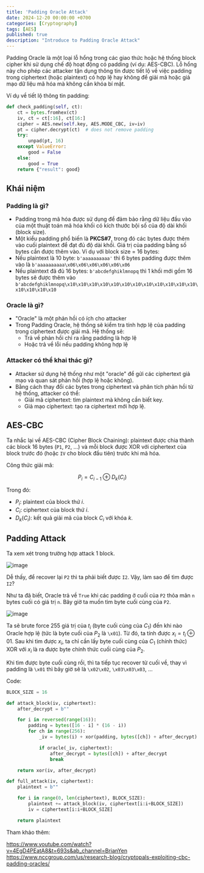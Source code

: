 ```yaml
---
title: 'Padding Oracle Attack'
date: 2024-12-20 00:00:00 +0700
categories: [Cryptography]
tags: [AES]
published: true
description: "Introduce to Padding Oracle Attack"
---
```


Padding Oracle là một loại lỗ hổng trong các giao thức hoặc hệ thống block cipher khi sử dụng chế độ hoạt động có padding (ví dụ: AES-CBC). Lỗ hổng này cho phép các attacker tận dụng thông tin được tiết lộ về việc padding trong ciphertext (hoặc plaintext) có hợp lệ hay không để giải mã hoặc giả mạo dữ liệu mã hóa mà không cần khóa bí mật.

Ví dụ về tiết lộ thông tin padding:
```python
def check_padding(self, ct):
    ct = bytes.fromhex(ct)
    iv, ct = ct[:16], ct[16:]
    cipher = AES.new(self.key, AES.MODE_CBC, iv=iv)
    pt = cipher.decrypt(ct)  # does not remove padding
    try:
        unpad(pt, 16)
    except ValueError:
        good = False
    else:
        good = True
    return {"result": good}
```

## Khái niệm
### Padding là gì?
- Padding trong mã hóa được sử dụng để đảm bảo rằng dữ liệu đầu vào của một thuật toán mã hóa khối có kích thước bội số của độ dài khối (block size).
- Một kiểu padding phổ biến là **PKCS#7**, trong đó các bytes được thêm vào cuối plaintext để đạt đủ độ dài khối. Giá trị của padding bằng số bytes cần được thêm vào.
Ví dụ với block size = 16 bytes:
- Nếu plaintext là 10 byte: `b'aaaaaaaaaa'` thì 6 bytes padding được thêm vào là `b'aaaaaaaaaa\x06\x06\x06\x06\x06\x06`
- Nếu plaintext đã đủ 16 bytes: `b'abcdefghiklmnopq` thì 1 khối mới gồm 16 bytes sẽ được thêm vào `b'abcdefghiklmnopq\x10\x10\x10\x10\x10\x10\x10\x10\x10\x10\x10\x10\x10\x10\x10\x10`

### Oracle là gì?
- "Oracle" là một phản hồi có ích cho attacker
- Trong Padding Oracle, hệ thống sẽ kiểm tra tính hợp lệ của padding trong ciphertext được giải mã. Hệ thống sẽ:
    - Trả về phản hồi chỉ ra rằng padding là hợp lệ
    - Hoặc trả về lỗi nếu padding không hợp lệ

### Attacker có thể khai thác gì?
- Attacker sử dụng hệ thống như một "oracle" để gửi các ciphertext giả mạo và quan sát phản hồi (hợp lệ hoặc không).
- Bằng cách thay đổi các bytes trong ciphertext và phân tích phản hồi từ hệ thống, attacker có thể:
    - Giải mã ciphertext: tìm plaintext mà không cần biết key.
    - Giả mạo ciphertext: tạo ra ciphertext mới hợp lệ.

## AES-CBC

Ta nhắc lại về AES-CBC (Cipher Block Chaining): plaintext được chia thành các block 16 bytes (`P1`, `P2`, ...) và mỗi block được XOR với ciphertext của block trước đó (hoặc `IV` cho block đầu tiên) trước khi mã hóa.

Công thức giải mã:

$$
P_i = C_{i-1} \oplus D_k(C_i)
$$

Trong đó:
- $P_i$: plaintext của block thứ $i$.
- $C_i$: ciphertext của block thứ $i$.
- $D_k(C_i)$: kết quả giải mã của block $C_i$ với khóa $k$.

## Padding Attack
Ta xem xét trong trường hợp attack 1 block.

![image](https://hackmd.io/_uploads/ByxFXQHOyl.png)

Dễ thấy, để recover lại `P2` thì ta phải biết được `I2`.
Vậy, làm sao để tìm được `I2`?

Như ta đã biết, Oracle trả về `True` khi các padding ở cuối của `P2` thỏa mãn `n` bytes cuối có giá trị `n`. Bây giờ ta muốn tìm byte cuối cùng của `P2`.

![image](https://hackmd.io/_uploads/ByplIXS_Jx.png)

Ta sẽ brute force 255 giá trị của $t_i$ (byte cuối cùng của $C_1$) đến khi nào Oracle hợp lệ (tức là byte cuối của $P_2$ là `\x01`). Từ đó, ta tính được $x_i = t_i \oplus 01$. Sau khi tìm được $x_i$, ta chỉ cần lấy byte cuối cùng của $C_1$ (chính thức) XOR với $x_i$ là ra được byte chính thức cuối cùng của $P_2$.

Khi tìm được byte cuối cùng rồi, thì ta tiếp tục recover từ cuối về, thay vì padding là `\x01` thì bây giờ sẽ là `\x02\x02`, `\x03\x03\x03`, ...

Code:
```python
BLOCK_SIZE = 16

def attack_block(iv, ciphertext):
    after_decrypt = b""

    for i in reversed(range(16)):
        padding = bytes([16 - i] * (16 - i))
        for ch in range(256):
            _iv = bytes(i) + xor(padding, bytes([ch]) + after_decrypt)

            if oracle(_iv, ciphertext):
                after_decrypt = bytes([ch]) + after_decrypt
                break

    return xor(iv, after_decrypt)

def full_attack(iv, ciphertext):
    plaintext = b""

    for i in range(0, len(ciphertext), BLOCK_SIZE):
        plaintext += attack_block(iv, ciphertext[i:i+BLOCK_SIZE])
        iv = ciphertext[i:i+BLOCK_SIZE]

    return plaintext
```


Tham khảo thêm:

https://www.youtube.com/watch?v=4EgD4PEatA8&t=693s&ab_channel=BrianYen
https://www.nccgroup.com/us/research-blog/cryptopals-exploiting-cbc-padding-oracles/